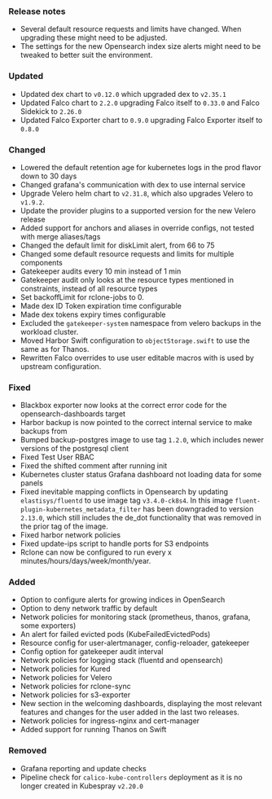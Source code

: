 ### Release notes

- Several default resource requests and limits have changed. When upgrading these might need to be adjusted.
- The settings for the new Opensearch index size alerts might need to be tweaked to better suit the environment.

### Updated

- Updated dex chart to `v0.12.0` which upgraded dex to `v2.35.1`
- Updated Falco chart to `2.2.0` upgrading Falco itself to `0.33.0` and Falco Sidekick to `2.26.0`
- Updated Falco Exporter chart to `0.9.0` upgrading Falco Exporter itself to `0.8.0`

### Changed

- Lowered the default retention age for kubernetes logs in the prod flavor down to 30 days
- Changed grafana's communication with dex to use internal service
- Upgrade Velero helm chart to `v2.31.8`, which also upgrades Velero to `v1.9.2`.
- Update the provider plugins to a supported version for the new Velero release
- Added support for anchors and aliases in override configs, not tested with merge aliases/tags
- Changed the default limit for diskLimit alert, from 66 to 75
- Changed some default resource requests and limits for multiple components
- Gatekeeper audits every 10 min instead of 1 min
- Gatekeeper audit only looks at the resource types mentioned in constraints, instead of all resource types
- Set backoffLimit for rclone-jobs to 0.
- Made dex ID Token expiration time configurable
- Made dex tokens expiry times configurable
- Excluded the `gatekeeper-system` namespace from velero backups in the workload cluster.
- Moved Harbor Swift configuration to `objectStorage.swift` to use the same as for Thanos.
- Rewritten Falco overrides to use user editable macros with is used by upstream configuration.

### Fixed

- Blackbox exporter now looks at the correct error code for the opensearch-dashboards target
- Harbor backup is now pointed to the correct internal service to make backups from
- Bumped backup-postgres image to use tag `1.2.0`, which includes newer versions of the postgresql client
- Fixed Test User RBAC
- Fixed the shifted comment after running init
- Kubernetes cluster status Grafana dashboard not loading data for some panels
- Fixed inevitable mapping conflicts in Opensearch by updating `elastisys/fluentd` to use image tag `v3.4.0-ck8s4`.
  In this image `fluent-plugin-kubernetes_metadata_filter` has been downgraded to version `2.13.0`, which still includes the de_dot functionality that was removed in the prior tag of the image.
- Fixed harbor network policies
- Fixed update-ips script to handle ports for S3 endpoints
- Rclone can now be configured to run every x minutes/hours/days/week/month/year.

### Added
- Option to configure alerts for growing indices in OpenSearch
- Option to deny network traffic by default
- Network policies for monitoring stack (prometheus, thanos, grafana, some exporters)
- An alert for failed evicted pods (KubeFailedEvictedPods)
- Resource config for user-alertmanager, config-reloader, gatekeeper
- Config option for gatekeeper audit interval
- Network policies for logging stack (fluentd and opensearch)
- Network policies for Kured
- Network policies for Velero
- Network policies for rclone-sync
- Network policies for s3-exporter
- New section in the welcoming dashboards, displaying the most relevant features and changes for the user added in the last two releases.
- Network policies for ingress-nginx and cert-manager
- Added support for running Thanos on Swift

### Removed

- Grafana reporting and update checks
- Pipeline check for `calico-kube-controllers` deployment as it is no longer created in Kubespray `v2.20.0`

